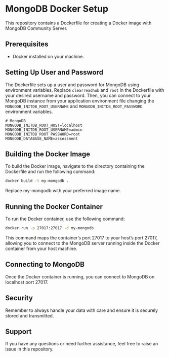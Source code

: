# MongoDB Docker Setup

This repository contains a Dockerfile for creating a Docker image with MongoDB Community Server.

## Prerequisites

- Docker installed on your machine.

## Setting Up User and Password
The Dockerfile sets up a user and password for MongoDB using environment variables. Replace `clearreadhub` and `root` in the Dockerfile with your desired username and password.
Then, you can connect to your MongoDB instance from your application environment file changing the `MONGODB_INITDB_ROOT_USERNAME` and `MONGODB_INITDB_ROOT_PASSWORD` environment variables.

```dotenv
# MongoDB
MONGODB_INITDB_ROOT_HOST=localhost
MONGODB_INITDB_ROOT_USERNAME=admin
MONGODB_INITDB_ROOT_PASSWORD=root
MONGODB_DATABASE_NAME=assessment
```

## Building the Docker Image

To build the Docker image, navigate to the directory containing the Dockerfile and run the following command:

```bash
docker build -t my-mongodb .
```
Replace my-mongodb with your preferred image name.

## Running the Docker Container
To run the Docker container, use the following command:
```bash
docker run -p 27017:27017 -d my-mongodb
```
This command maps the container’s port 27017 to your host’s port 27017, allowing you to connect to the MongoDB server running inside the Docker container from your host machine.

## Connecting to MongoDB
Once the Docker container is running, you can connect to MongoDB on localhost port 27017.

## Security
Remember to always handle your data with care and ensure it is securely stored and transmitted.

## Support
If you have any questions or need further assistance, feel free to raise an issue in this repository.